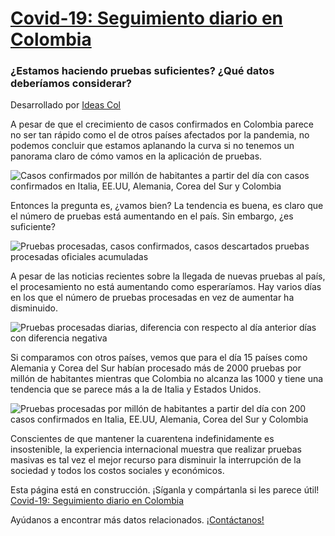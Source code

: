 # [Covid-19: Seguimiento diario en Colombia](https://ideascol.github.io/covid19/)
### ¿Estamos haciendo pruebas suficientes? ¿Qué datos deberíamos considerar?
Desarrollado por [Ideas Col](https://ideascol.github.io/) <img width=13 src="https://ideascol.github.io/favicon.ico">

A pesar de que el crecimiento de casos confirmados en Colombia parece no ser tan rápido como el de otros países afectados por la pandemia, no podemos concluir que estamos aplanando la curva si no tenemos un panorama claro de cómo vamos en la aplicación de pruebas.

![Casos confirmados por millón de habitantes a partir del día con casos confirmados en Italia, EE.UU, Alemania, Corea del Sur y Colombia](https://ideascol.github.io/covid19/assets/images/chart_1.png)

Entonces la pregunta es, ¿vamos bien? La tendencia es buena, es claro que el número de pruebas está aumentando en el país. Sin embargo, ¿es suficiente?

![Pruebas procesadas, casos confirmados, casos descartados pruebas procesadas oficiales acumuladas](https://ideascol.github.io/covid19/assets/images/chart_2.png)

A pesar de las noticias recientes sobre la llegada de nuevas pruebas al país, el procesamiento no está aumentando como esperaríamos. Hay varios días en los que el número de pruebas procesadas en vez de aumentar ha disminuido.

![Pruebas procesadas diarias, diferencia con respecto al día anterior días con diferencia negativa](https://ideascol.github.io/covid19/assets/images/chart_3.png)

Si comparamos con otros países, vemos que para el día 15 países como Alemania y Corea del Sur habían procesado más de 2000 pruebas por millón de habitantes mientras que Colombia no alcanza las 1000 y tiene una tendencia que se parece más a la de Italia y Estados Unidos. 

![Pruebas procesadas por millón de habitantes a partir del día con 200 casos confirmados en Italia, EE.UU, Alemania, Corea del Sur y Colombia](https://ideascol.github.io/covid19/assets/images/chart_4.png)

Conscientes de que mantener la cuarentena indefinidamente es insostenible, la experiencia internacional muestra que realizar pruebas masivas es tal vez el mejor recurso para disminuir la interrupción de la sociedad y todos los costos sociales y económicos.

Esta página está en construcción. ¡Síganla y compártanla si les parece útil! [Covid-19: Seguimiento diario en Colombia](https://ideascol.github.io/covid19/)

Ayúdanos a encontrar más datos relacionados. <a target="_blank" href="mailto:jc.chaves20@gmail.com,meilivh8@gmail.com,linaramirez0604@gmail.com?subject=Ideas COL: Email de contacto página web">¡Contáctanos!</a>
